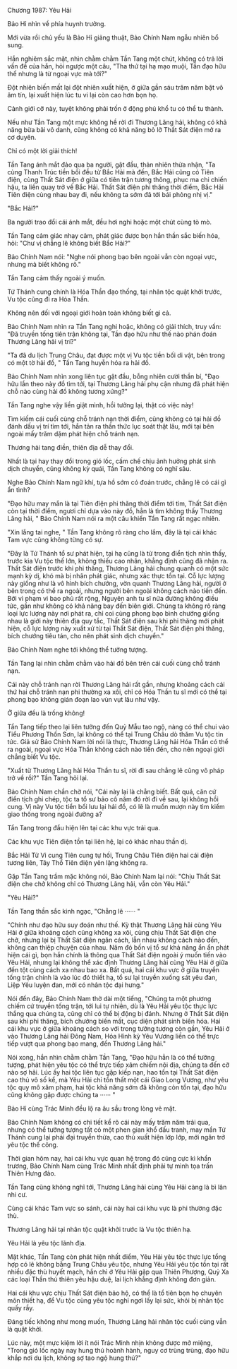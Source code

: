 




Chương 1987: Yêu Hải


Bảo Hỉ nhìn về phía huynh trưởng.

Mới vừa rồi chủ yếu là Bảo Hỉ giảng thuật, Bảo Chính Nam ngẫu nhiên bổ sung.

Hắn nghiêm sắc mặt, nhìn chằm chằm Tần Tang một chút, không có trả lời vấn đề của hắn, hỏi ngược một câu, "Tha thứ tại hạ mạo muội, Tần đạo hữu thế nhưng là từ ngoại vực mà tới?"

Đột nhiên biến mất lại đột nhiên xuất hiện, ở giữa gần sáu trăm năm bặt vô âm tín, lại xuất hiện lúc tu vi lại còn cao hơn bọn họ.

Cảnh giới cỡ này, tuyệt không phải trốn ở động phủ khổ tu có thể tu thành.

Nếu như Tần Tang một mực không hề rời đi Thương Lãng hải, không có khả năng bừa bãi vô danh, cũng không có khả năng bỏ lỡ Thất Sát điện mở ra cơ duyên.

Chỉ có một lời giải thích!

Tần Tang ánh mắt đảo qua ba người, gật đầu, thản nhiên thừa nhận, "Ta cùng Thanh Trúc tiền bối đều từ Bắc Hải mà đến, Bắc Hải cũng có Tiên điện, cùng Thất Sát điện ở giữa có tiên trận tương thông, phục ma chi chiến hậu, ta liền quay trở về Bắc Hải. Thất Sát điện phi thăng thời điểm, Bắc Hải Tiên điện cùng nhau bay đi, nếu không ta sớm đã tới bái phỏng nhị vị."

"Bắc Hải?"

Ba người trao đổi cái ánh mắt, đều hơi nghi hoặc một chút cùng tò mò.

Tần Tang cảm giác nhạy cảm, phát giác được bọn hắn thần sắc biến hóa, hỏi: "Chư vị chẳng lẽ không biết Bắc Hải?"

Bảo Chính Nam nói: "Nghe nói phong bạo bên ngoài vẫn còn ngoại vực, nhưng mà biết không rõ."

Tần Tang cảm thấy ngoài ý muốn.

Tứ Thánh cung chính là Hóa Thần đạo thống, tại nhân tộc quật khởi trước, Vu tộc cũng đi ra Hóa Thần.

Không nên đối với ngoại giới hoàn toàn không biết gì cả.

Bảo Chính Nam nhìn ra Tần Tang nghi hoặc, không có giải thích, truy vấn: "Đã truyền tống tiên trận không tại, Tần đạo hữu như thế nào phán đoán Thương Lãng hải vị trí?"

"Ta đã du lịch Trung Châu, đạt được một vị Vu tộc tiền bối di vật, bên trong có một tờ hải đồ, " Tần Tang huyễn hóa ra hải đồ.

Bảo Chính Nam nhìn xong liên tục gật đầu, bỗng nhiên cười thần bí, "Đạo hữu lần theo này đồ tìm tới, tại Thương Lãng hải phụ cận nhưng đã phát hiện chỗ nào cùng hải đồ không tương xứng?"

Tần Tang nghe vậy liền giật mình, hồi tưởng lại, thật có việc này!

Tìm kiếm cái cuối cùng chỗ tránh nạn thời điểm, cũng không có tại hải đồ đánh dấu vị trí tìm tới, hắn tản ra thần thức lục soát thật lâu, mới tại bên ngoài mấy trăm dặm phát hiện chỗ tránh nạn.

Thương hải tang điền, thiên địa dễ thay đổi.

Nhất là tại hay thay đổi trong gió lốc, cấm chế chịu ảnh hưởng phát sinh dịch chuyển, cũng không kỳ quái, Tần Tang không có nghĩ sâu.

Nghe Bảo Chính Nam ngữ khí, tựa hồ sớm có đoán trước, chẳng lẽ có cái gì ẩn tình?

"Đạo hữu may mắn là tại Tiên điện phi thăng thời điểm tới tìm, Thất Sát điện còn tại thời điểm, ngươi chỉ dựa vào này đồ, hẳn là tìm không thấy Thương Lãng hải, " Bảo Chính Nam nói ra một câu khiến Tần Tang rất ngạc nhiên.

"Xin lắng tai nghe, " Tần Tang không rõ ràng cho lắm, đây là tại cái khác Tam vực cũng không từng có sự.

"Đây là Tứ Thánh tổ sư phát hiện, tại hạ cũng là từ trong điển tịch nhìn thấy, trước kia Vu tộc thế lớn, không thiếu cao nhân, khẳng định cũng đã nhận ra. Thất Sát điện trước khi phi thăng, Thương Lãng hải chung quanh có một sức mạnh kỳ dị, khó mà bị nhân phát giác, nhưng xác thực tồn tại. Cỗ lực lượng này giống như là vô hình bích chướng, vờn quanh Thương Lãng hải, người ở bên trong có thể ra ngoài, nhưng người bên ngoài không cách nào tiến đến. Bởi vì phạm vi bao phủ rất rộng, Nguyên anh tu sĩ nửa đường không điều tức, gần như không có khả năng bay đến biên giới. Chúng ta không rõ ràng loại lực lượng này nơi phát ra, chỉ coi cùng phong bạo bình chướng giống nhau là giới này thiên địa quy tắc, Thất Sát điện sau khi phi thăng mới phát hiện, cỗ lực lượng này xuất xứ từ tại Thất Sát điện, Thất Sát điện phi thăng, bích chướng tiêu tán, cho nên phát sinh dịch chuyển."

Bảo Chính Nam nghe tới không thể tưởng tượng.

Tần Tang lại nhìn chằm chằm vào hải đồ bên trên cái cuối cùng chỗ tránh nạn.

Cái này chỗ tránh nạn rời Thương Lãng hải rất gần, nhưng khoảng cách cái thứ hai chỗ tránh nạn phi thường xa xôi, chỉ có Hóa Thần tu sĩ mới có thể tại phong bạo không gián đoạn lao vùn vụt lâu như vậy.

Ở giữa đều là trống không!

Tần Tang tiếp theo lại liên tưởng đến Quỷ Mẫu tao ngộ, nàng có thể chui vào Tiểu Phương Thốn Sơn, lại không có thể tại Trung Châu dò thăm Vu tộc tin tức. Giả sử Bảo Chính Nam lời nói là thực, Thương Lãng hải Hóa Thần có thể ra ngoài, ngoại vực Hóa Thần không cách nào tiến đến, cho nên ngoại giới chẳng biết Vu tộc.

"Xuất từ Thương Lãng hải Hóa Thần tu sĩ, rời đi sau chẳng lẽ cũng vô pháp trở về rồi?" Tần Tang hỏi lại.

Bảo Chính Nam chần chờ nói, "Cái này lại là chẳng biết. Bất quá, căn cứ điển tịch ghi chép, tộc ta tổ sư bảo cô năm đó rời đi về sau, lại không hồi cung. Vị này Vu tộc tiền bối lưu lại hải đồ, có lẽ là muốn mượn này tìm kiếm giao thông trong ngoài đường a?

Tần Tang trong đầu hiện lên tại các khu vực trải qua.

Các khu vực Tiên điện tồn tại liên hệ, lại có khác nhau thần dị.

Bắc Hải Tử Vi cung Tiên cung tự hối, Trung Châu Tiên điện hai cái điện tương liên, Tây Thổ Tiên điện yên lặng không ra.

Gặp Tần Tang trầm mặc không nói, Bảo Chính Nam lại nói: "Chịu Thất Sát điện che chở không chỉ có Thương Lãng hải, vẫn còn Yêu Hải."

"Yêu Hải?"

Tần Tang thần sắc kinh ngạc, "Chẳng lẽ ······ "

"Chính như đạo hữu suy đoán như thế. Kỳ thật Thương Lãng hải cùng Yêu Hải ở giữa khoảng cách cũng không xa xôi, cùng chịu Thất Sát điện che chở, nhưng lại bị Thất Sát điện ngăn cách, lẫn nhau không cách nào đến, không can thiệp chuyện của nhau. Năm đó bốn vị tổ sư khả năng ẩn ẩn phát hiện cái gì, bọn hắn chính là thông qua Thất Sát điện ngoài ý muốn tiến vào Yêu Hải, nhưng lại không thể xác định Thương Lãng hải cùng Yêu Hải ở giữa đến tột cùng cách xa nhau bao xa. Bất quá, hai cái khu vực ở giữa truyền tống trận chính là vào lúc đó thiết hạ, tổ sư lại truyền xuống sát yêu đan, Liệp Yêu luyện đan, mới có nhân tộc đại hưng."

Nói đến đây, Bảo Chính Nam thở dài một tiếng, "Chúng ta một phương chiếm cứ truyền tống trận, tới lui tự nhiên, dù là Yêu Hải yêu tộc thực lực thắng qua chúng ta, cũng chỉ có thể bị động bị đánh. Nhưng ở Thất Sát điện sau khi phi thăng, bích chướng biến mất, cục diện phát sinh biến hóa. Hai cái khu vực ở giữa khoảng cách so với trong tưởng tượng còn gần, Yêu Hải ở vào Thương Lãng hải Đông Nam, Hóa Hình kỳ Yêu Vương liền có thể trực tiếp vượt qua phong bạo mang, đến Thương Lãng hải."

Nói xong, hắn nhìn chằm chằm Tần Tang, "Đạo hữu hẳn là có thể tưởng tượng, phát hiện yêu tộc có thể trực tiếp xâm chiếm nội địa, chúng ta đến cỡ nào sợ hãi. Lúc ấy hai tộc liên tục gặp kiếp nạn, hao tổn tại Thất Sát điện cao thủ vô số kể, mà Yêu Hải chỉ tổn thất một cái Giao Long Vương, như yêu tộc quy mô xâm phạm, hai tộc khả năng sớm đã không còn tồn tại, đạo hữu cũng không gặp được chúng ta ······ "

Bảo Hỉ cùng Trác Minh đều lộ ra âu sầu trong lòng vẻ mặt.

Bảo Chính Nam không có chi tiết kể rõ cái này mấy trăm năm trải qua, nhưng có thể tưởng tượng tất có một phen gian khổ đấu tranh, may mắn Tứ Thánh cung lại phải đại truyền thừa, cao thủ xuất hiện lớp lớp, mới ngăn trở yêu tộc thế công.

Thời gian hôm nay, hai cái khu vực quan hệ trong đó cũng cực kì khẩn trương, Bảo Chính Nam cùng Trác Minh nhất định phải tự mình tọa trấn Thiên Hưng đảo.

Tần Tang cũng không nghĩ tới, Thương Lãng hải cùng Yêu Hải càng là bì lân nhi cư.

Cùng cái khác Tam vực so sánh, cái này hai cái khu vực là phi thường đặc thù.

Thương Lãng hải tại nhân tộc quật khởi trước là Vu tộc thiên hạ.

Yêu Hải là yêu tộc lãnh địa.

Mặt khác, Tần Tang còn phát hiện nhất điểm, Yêu Hải yêu tộc thực lực tổng hợp có lẽ không bằng Trung Châu yêu tộc, nhưng Yêu Hải yêu tộc tồn tại rất nhiều đặc thù huyết mạch, hắn chỉ ở Yêu Hải gặp qua Thiên Phượng, Quỷ Xa các loại Thần thú thiên yêu hậu duệ, lai lịch khẳng định không đơn giản.

Hai cái khu vực chịu Thất Sát điện bảo hộ, có thể là tổ tiên bọn họ chuyên môn thiết hạ, để Vu tộc cùng yêu tộc nghỉ ngơi lấy lại sức, khỏi bị nhân tộc quấy rầy.

Đáng tiếc không như mong muốn, Thương Lãng hải nhân tộc cuối cùng vẫn là quật khởi.

Lúc này, một mực kiệm lời ít nói Trác Minh nhịn không được mở miệng, "Trong gió lốc ngày nay hung thú hoành hành, nguy cơ trùng trùng, đạo hữu khắp nơi du lịch, không sợ tao ngộ hung thú?"




